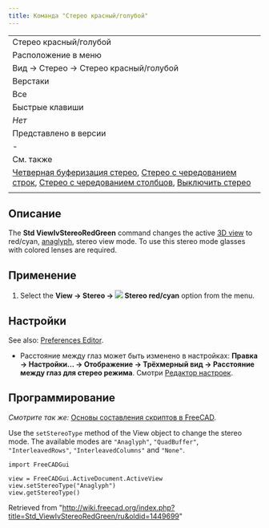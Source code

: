 ```yaml
---
title: Команда "Стерео красный/голубой"
---
```

|  |
| --- |
| Стерео красный/голубой |
| Расположение в меню |
| Вид → Стерео → Стерео красный/голубой |
| Верстаки |
| Все |
| Быстрые клавиши |
| *Нет* |
| Представлено в версии |
| - |
| См. также |
| [Четверная буферизация стерео](/Std_ViewIvStereoQuadBuff/ru "Std ViewIvStereoQuadBuff/ru"), [Стерео с чередованием строк](/Std_ViewIvStereoInterleavedRows/ru "Std ViewIvStereoInterleavedRows/ru"), [Стерео с чередованием столбцов](/Std_ViewIvStereoInterleavedColumns/ru "Std ViewIvStereoInterleavedColumns/ru"), [Выключить стерео](/Std_ViewIvStereoOff/ru "Std ViewIvStereoOff/ru") |
|  |

## Описание

The **Std ViewIvStereoRedGreen** command changes the active [3D view](/3D_view "3D view") to red/cyan, [anaglyph](https://en.wikipedia.org/wiki/Anaglyph_3D), stereo view mode. To use this stereo mode glasses with colored lenses are required.

## Применение

1. Select the **View → Stereo → ![](/images/Std_ViewIvStereoRedGreen.svg) Stereo red/cyan** option from the menu.

## Настройки

See also: [Preferences Editor](/Preferences_Editor "Preferences Editor").

* Расстояние между глаз может быть изменено в настройках: **Правка → Настройки... → Отображение → Трёхмерный вид → Расстояние между глаз для стерео режима**. Смотри [Редактор настроек](/Preferences_Editor/ru#3D_View "Preferences Editor/ru").

## Программирование

*Смотрите так же:* [Основы составления скриптов в FreeCAD](/FreeCAD_Scripting_Basics/ru "FreeCAD Scripting Basics/ru").

Use the `setStereoType` method of the View object to change the stereo mode. The available modes are `"Anaglyph"`, `"QuadBuffer"`, `"InterleavedRows"`, `"InterleavedColumns"` and `"None"`.

```
import FreeCADGui

view = FreeCADGui.ActiveDocument.ActiveView
view.setStereoType("Anaglyph")
view.getStereoType()

```

Retrieved from "<http://wiki.freecad.org/index.php?title=Std_ViewIvStereoRedGreen/ru&oldid=1449699>"